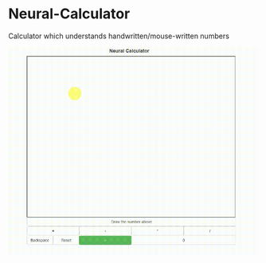 # Neural-Calculator
Calculator which understands handwritten/mouse-written numbers

![demo.gif](https://github.com/kishorepv/Neural-Calculator/blob/master/neural_calc.gif)

